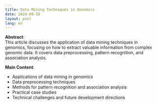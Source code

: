 ```yaml
---
title: Data Mining Techniques in Genomics
date: 2024-09-18
layout: post
lang: en
---
```


**Abstract**:  
This article discusses the application of data mining techniques in genomics, focusing on how to extract valuable information from complex genomic data. It covers data preprocessing, pattern recognition, and association analysis.

**Main Content**:
- Applications of data mining in genomics
- Data preprocessing techniques
- Methods for pattern recognition and association analysis
- Practical case studies
- Technical challenges and future development directions
